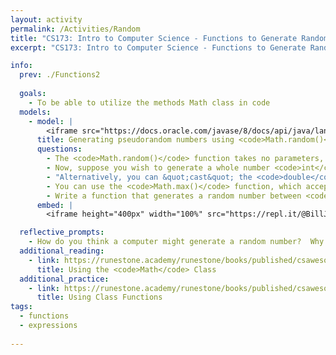 ```yaml
---
layout: activity
permalink: /Activities/Random
title: "CS173: Intro to Computer Science - Functions to Generate Random Numbers"
excerpt: "CS173: Intro to Computer Science - Functions to Generate Random Numbers"

info:
  prev: ./Functions2
  
  goals: 
    - To be able to utilize the methods Math class in code
  models:
    - model: |
        <iframe src="https://docs.oracle.com/javase/8/docs/api/java/lang/Math.html#random--" width="100%" height="480"></iframe>
      title: Generating pseudorandom numbers using <code>Math.random()</code>
      questions:
        - The <code>Math.random()</code> function takes no parameters, but returns a random number greater than or equal to <code>0</code>, and less than (but not equal to) <code>1</code>.  How can you use this to generate a random value between <code>0</code> and <code>10</code>?
        - Now, suppose you wish to generate a whole number <code>int</code> between <code>0</code> and <code>10</code>?  The <code>Math.round()</code> function rounds a <code>double</code> to the nearest <code>int</code> and returns it.  Convert your randomly generated value to an <code>int</code>.
        - "Alternatively, you can &quot;cast&quot; the <code>double</code> to an <code>int</code>, which converts the value by truncating the numbers after the decimal point (thus always rounding down).  For example: <code>int x = (int) 5.6; // x is now 5</code>. Try this instead with your randomly generated value to convert it from a <code>double</code> to an <code>int</code>."
        - You can use the <code>Math.max()</code> function, which accepts two numeric parameters and returns the largest of the two.  Using <code>Math.max()</code>, take your randomly generated <code>int</code>, and replace it with the value <code>1</code> if <code>1</code> is larger than your random number (if your random number is larger, choose that instead).
        - Write a function that generates a random number between <code>1</code> and <code>10</code> using the code you generated in the above questions.     
      embed: |
        <iframe height="400px" width="100%" src="https://repl.it/@BillJr99/JavaFirstExample?lite=true" scrolling="no" frameborder="no" allowtransparency="true" allowfullscreen="true" sandbox="allow-forms allow-pointer-lock allow-popups allow-same-origin allow-scripts allow-modals"></iframe>         

  reflective_prompts:
    - How do you think a computer might generate a random number?  Why do you think we call them pseudorandom numbers?
  additional_reading:
    - link: https://runestone.academy/runestone/books/published/csawesome/Unit2-Using-Objects/topic-2-9-Math.html
      title: Using the <code>Math</code> Class
  additional_practice:
    - link: https://runestone.academy/runestone/books/published/csawesome/Unit5-Writing-Classes/APLine.html
      title: Using Class Functions  
tags:
  - functions
  - expressions
  
---
```



